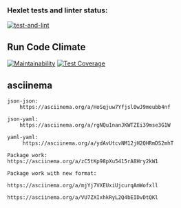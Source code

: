 ### Hexlet tests and linter status:

[![test-and-lint](https://github.com/ilya00310/backend-project-46/actions/workflows/test.yaml/badge.svg)](https://github.com/ilya00310/backend-project-46/actions/workflows/test.yaml)

## Run Code Climate

[![Maintainability](https://api.codeclimate.com/v1/badges/4e04e4ca62f9298e7e56/maintainability)](https://codeclimate.com/github/ilya00310/backend-project-46/maintainability)
[![Test Coverage](https://api.codeclimate.com/v1/badges/4e04e4ca62f9298e7e56/test_coverage)](https://codeclimate.com/github/ilya00310/backend-project-46/test_coverage)

## asciinema

```
json-json:
    https://asciinema.org/a/HoSqjuw7Yfjsl0wJ9meubb4nf
```

```
json-yaml:
    https://asciinema.org/a/rgNQu1nanJKWTZEi39mse3G1W
```

```
yaml-yaml:
     https://asciinema.org/a/ydAvUtcvNM12jH2QHRmDS2mhT
```

```
Package work:
https://asciinema.org/a/zC5tKp98pXu5415rA8Hry2kW1
```

```
Package work with new format:

https://asciinema.org/a/mjYj7VXEUxiUjcurqAmWofxll

https://asciinema.org/a/VU7ZXIxhkRyL2Q4bEIDvDtQKl
```
